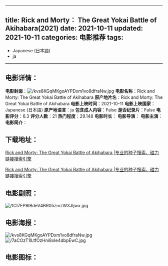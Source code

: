 
---
title: Rick and Morty︰ The Great Yokai Battle of Akihabara(2021)
date: 2021-10-11
updated: 2021-10-11
categories: 电影推荐
tags:
- 
- Japanese (日本語)
- ja
---


> 

## **电影详情**：

**电影封面**：<img src="https://image.tmdb.org/t/p/w200/kvs8KGqMKgoAYPDxm1vo8dfraNw.jpg" alt="/kvs8KGqMKgoAYPDxm1vo8dfraNw.jpg" title="/kvs8KGqMKgoAYPDxm1vo8dfraNw.jpg">
**电影名称**：Rick and Morty: The Great Yokai Battle of Akihabara
**原产地片名**：Rick and Morty: The Great Yokai Battle of Akihabara
**电影上映时间**：2021-10-11
**电影上映国家**：Japanese (日本語)
**原产地语言**：ja
**包含成人内容**：False
**是否纪录片**：False
**电影评分**：6.3
**评分人数**：21
**热门程度**：29.148
**电影时长**：
**电影导演**：
**电影主演**：
**电影简介**：

## **下载地址**：
[Rick and Morty: The Great Yokai Battle of Akihabara |专业的种子搜索、磁力链接搜索引擎](https://movie.amd794.com:2083/?search=Rick%20and%20Morty%3A%20The%20Great%20Yokai%20Battle%20of%20Akihabara&ordering=&mode=match_phrase&page_size=10&page=1)

[Rick and Morty: The Great Yokai Battle of Akihabara |专业的种子搜索、磁力链接搜索引擎](https://movie.amd794.com:2083/?search=Rick%20and%20Morty%3A%20The%20Great%20Yokai%20Battle%20of%20Akihabara&ordering=&mode=match_phrase&page_size=10&page=1)
 

## **电影剧照**：
<img src="https://image.tmdb.org/t/p/original/tCI7EP8IBdeV4BR05zmzW3JIjwx.jpg" alt="/tCI7EP8IBdeV4BR05zmzW3JIjwx.jpg" title="/tCI7EP8IBdeV4BR05zmzW3JIjwx.jpg">

## **电影海报**：
<img src="https://image.tmdb.org/t/p/original/kvs8KGqMKgoAYPDxm1vo8dfraNw.jpg" alt="/kvs8KGqMKgoAYPDxm1vo8dfraNw.jpg" title="/kvs8KGqMKgoAYPDxm1vo8dfraNw.jpg"><img src="https://image.tmdb.org/t/p/original/7aCOzT1lLtfOzHni8xIe4dbpEwC.jpg" alt="/7aCOzT1lLtfOzHni8xIe4dbpEwC.jpg" title="/7aCOzT1lLtfOzHni8xIe4dbpEwC.jpg">

## **电影图标**：

